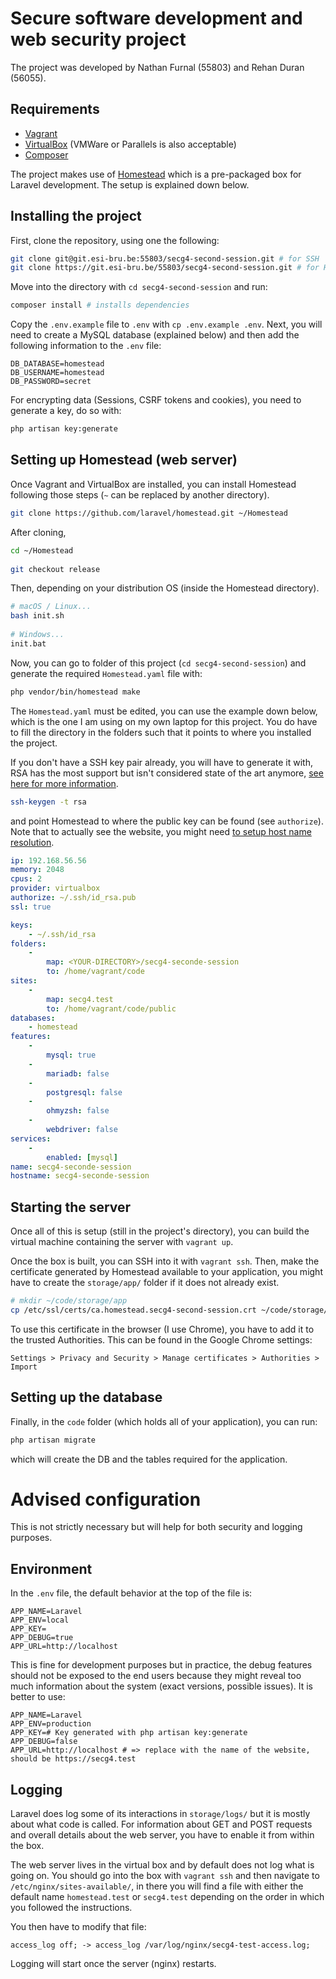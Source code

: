 # Secure software development and web security project

The project was developed by Nathan Furnal (55803) and Rehan Duran (56055).

## Requirements

* [Vagrant](https://www.vagrantup.com/)
* [VirtualBox](https://www.virtualbox.org/) (VMWare or Parallels is also
  acceptable)
* [Composer](https://getcomposer.org/)

The project makes use of [Homestead](https://laravel.com/docs/9.x/homestead)
which is a pre-packaged box for Laravel development. The setup is explained down
below.

## Installing the project

First, clone the repository, using one the following: 

```sh
git clone git@git.esi-bru.be:55803/secg4-second-session.git # for SSH
git clone https://git.esi-bru.be/55803/secg4-second-session.git # for HTTPS
```
Move into the directory with `cd secg4-second-session` and run:

```sh
composer install # installs dependencies
```
Copy the `.env.example` file to `.env` with `cp .env.example .env`. Next, you
will need to create a MySQL database (explained below) and then add the following information to
the `.env` file:

```
DB_DATABASE=homestead
DB_USERNAME=homestead
DB_PASSWORD=secret
```

For encrypting data (Sessions, CSRF tokens and cookies), you need to generate a
key, do so with:
```sh
php artisan key:generate
```
## Setting up Homestead (web server)

Once Vagrant and VirtualBox are installed, you can install Homestead following
those steps (`~` can be replaced by another directory).

```sh
git clone https://github.com/laravel/homestead.git ~/Homestead
```
After cloning,
```sh
cd ~/Homestead
 
git checkout release
```
Then, depending on your distribution OS (inside the Homestead directory).

```sh
# macOS / Linux...
bash init.sh
 
# Windows...
init.bat
```
Now, you can go to folder of this project (`cd secg4-second-session`) and
generate the required `Homestead.yaml` file with:

```sh
php vendor/bin/homestead make
```
The `Homestead.yaml` must be edited, you can use the example down below, which
is the one I am using on my own laptop for this project. You do have to fill the
directory in the folders such that it points to where you installed the project.

If you don't have a SSH key pair already, you will have to generate it with,
RSA has the most support but isn't considered state of the art anymore, [see
here for more information](https://www.ssh.com/academy/ssh/keygen).
```sh
ssh-keygen -t rsa
```
and point Homestead to where the public key can be found (see `authorize`). Note
that to actually see the website, you might need [to setup host name
resolution](https://laravel.com/docs/9.x/homestead#hostname-resolution).

```yaml
ip: 192.168.56.56
memory: 2048
cpus: 2
provider: virtualbox
authorize: ~/.ssh/id_rsa.pub
ssl: true

keys:
    - ~/.ssh/id_rsa
folders:
    -
        map: <YOUR-DIRECTORY>/secg4-seconde-session
        to: /home/vagrant/code
sites:
    -
        map: secg4.test
        to: /home/vagrant/code/public
databases:
    - homestead
features:
    -
        mysql: true
    -
        mariadb: false
    -
        postgresql: false
    -
        ohmyzsh: false
    -
        webdriver: false
services:
    -
        enabled: [mysql]
name: secg4-seconde-session
hostname: secg4-seconde-session
```
## Starting the server

Once all of this is setup (still in the project's directory), you can build the
virtual machine containing the server with `vagrant up`.

Once the box is built, you can SSH into it with `vagrant ssh`. Then, make the
certificate generated by Homestead available to your application, you might have
to create the `storage/app/` folder if it does not already exist.
```sh
# mkdir ~/code/storage/app 
cp /etc/ssl/certs/ca.homestead.secg4-second-session.crt ~/code/storage/app/
```

To use this certificate in the browser (I use Chrome), you have to add it to the
trusted Authorities. This can be found in the Google Chrome settings:
```
Settings > Privacy and Security > Manage certificates > Authorities > Import
```

## Setting up the database

Finally, in the `code` folder (which holds all of your application), you can
run: 

```sh
php artisan migrate
```
which will create the DB and the tables required for the application.

# Advised configuration

This is not strictly necessary but will help for both security and logging
purposes.

## Environment

In the `.env` file, the default behavior at the top of the file is: 
```
APP_NAME=Laravel
APP_ENV=local
APP_KEY=
APP_DEBUG=true
APP_URL=http://localhost
```
This is fine for development purposes but in practice, the debug features should
not be exposed to the end users because they might reveal too much information
about the system (exact versions, possible issues). It is better to use:
```
APP_NAME=Laravel
APP_ENV=production
APP_KEY=# Key generated with php artisan key:generate
APP_DEBUG=false
APP_URL=http://localhost # => replace with the name of the website, should be https://secg4.test
```

## Logging

Laravel does log some of its interactions in `storage/logs/` but it is mostly
about what code is called. For information about GET and POST requests and
overall details about the web server, you have to enable it from within the box.

The web server lives in the virtual box and by default does not log what is
going on. You should go into the box with `vagrant ssh` and then navigate to 
`/etc/nginx/sites-available/`, in there you will find a file with either the
default name `homestead.test` or `secg4.test` depending on the order in which
you followed the instructions.

You then have to modify that file:

```
access_log off; -> access_log /var/log/nginx/secg4-test-access.log;
```
Logging will start once the server (nginx) restarts.
